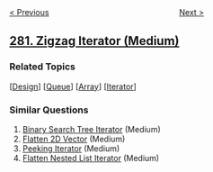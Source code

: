 <!--|This file generated by command(leetcode description); DO NOT EDIT.    |-->
<!--+----------------------------------------------------------------------+-->
<!--|@author    openset <openset.wang@gmail.com>                           |-->
<!--|@link      https://github.com/openset                                 |-->
<!--|@home      https://github.com/openset/leetcode                        |-->
<!--+----------------------------------------------------------------------+-->

[< Previous](../wiggle-sort "Wiggle Sort")
　　　　　　　　　　　　　　　　
[Next >](../expression-add-operators "Expression Add Operators")

## [281. Zigzag Iterator (Medium)](https://leetcode.com/problems/zigzag-iterator "锯齿迭代器")



### Related Topics
  [[Design](../../tag/design/README.md)]
  [[Queue](../../tag/queue/README.md)]
  [[Array](../../tag/array/README.md)]
  [[Iterator](../../tag/iterator/README.md)]

### Similar Questions
  1. [Binary Search Tree Iterator](../binary-search-tree-iterator) (Medium)
  1. [Flatten 2D Vector](../flatten-2d-vector) (Medium)
  1. [Peeking Iterator](../peeking-iterator) (Medium)
  1. [Flatten Nested List Iterator](../flatten-nested-list-iterator) (Medium)
